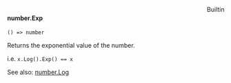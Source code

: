 <div style="float:right"><span class="builtin">Builtin</span></div>

#### number.Exp

``` suneido
() => number
```

Returns the exponential value of the number. 

i.e. `x.Log().Exp() == x`

See also:
[number.Log](<number.Log.md>)